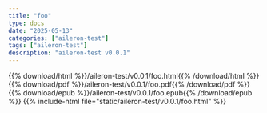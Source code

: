 ```yaml
---
title: "foo"
type: docs
date: "2025-05-13"
categories: ["aileron-test"]
tags: ["aileron-test"]
description: "aileron-test v0.0.1"
---
```


{{% download/html %}}/aileron-test/v0.0.1/foo.html{{% /download/html %}}
{{% download/pdf %}}/aileron-test/v0.0.1/foo.pdf{{% /download/pdf %}}
{{% download/epub %}}/aileron-test/v0.0.1/foo.epub{{% /download/epub %}}
{{% include-html file="static/aileron-test/v0.0.1/foo.html" %}}
